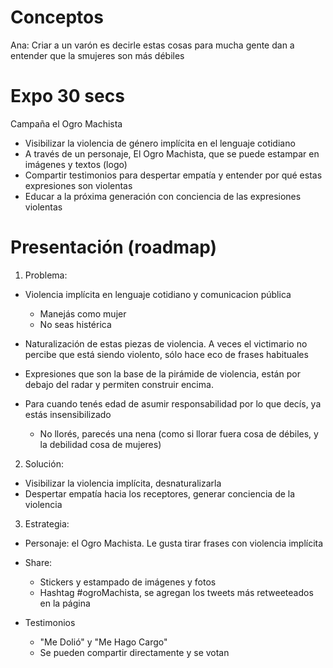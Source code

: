 # Conceptos

Ana: Criar a un varón es decirle estas cosas para mucha gente
dan a entender que la smujeres son más débiles


# Expo 30 secs

Campaña el Ogro Machista
- Visibilizar la violencia de género implícita en el lenguaje cotidiano
- A través de un personaje, El Ogro Machista, que se puede estampar en imágenes
  y textos (logo)
- Compartir testimonios para despertar empatía y entender por qué estas expresiones
  son violentas
- Educar a la próxima generación con conciencia de las expresiones violentas


# Presentación (roadmap)

1. Problema:
  - Violencia implícita en lenguaje cotidiano y comunicacion pública
    - Manejás como mujer
    - No seas histérica

  - Naturalización de estas piezas de violencia. A veces el victimario no
    percibe que está siendo violento, sólo hace eco de frases habituales

  - Expresiones que son la base de la pirámide de violencia, están por debajo
    del radar y permiten construir encima.

  - Para cuando tenés edad de asumir responsabilidad por lo que decís, ya estás
    insensibilizado
      - No llorés, parecés una nena (como si llorar fuera cosa de débiles, y la
      debilidad cosa de mujeres)

2. Solución:
  - Visibilizar la violencia implícita, desnaturalizarla
  - Despertar empatía hacia los receptores, generar conciencia de la violencia

3. Estrategia:
  - Personaje: el Ogro Machista. Le gusta tirar frases con violencia implícita

  - Share:
    - Stickers y estampado de imágenes y fotos
    - Hashtag #ogroMachista, se agregan los tweets más retweeteados en la página

  - Testimonios
    - "Me Dolió" y "Me Hago Cargo"
    - Se pueden compartir directamente y se votan

